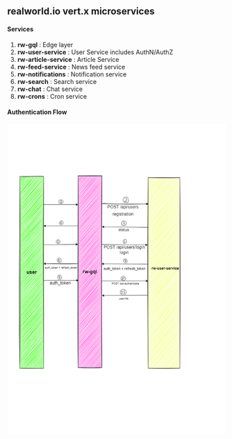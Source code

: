 ## realworld.io vert.x microservices

#### Services
1. **rw-gql** : Edge layer
2. **rw-user-service** : User Service includes AuthN/AuthZ
3. **rw-article-service** : Article Service 
4. **rw-feed-service** : News feed service
5. **rw-notifications** : Notification service
6. **rw-search** : Search service
7. **rw-chat** : Chat service
8. **rw-crons** : Cron service


#### Authentication Flow

![img.png](img.png)